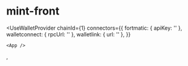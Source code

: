 # mint-front

<UseWalletProvider
    chainId={1}
    connectors={{
        fortmatic: { apiKey: '' },
        walletconnect: { rpcUrl: '' },
        walletlink: { url: '' },
    }}
>
    <App />
</UseWalletProvider>,